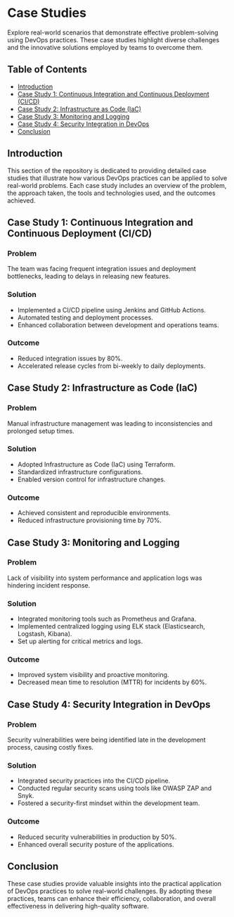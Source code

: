 # Case Studies
Explore real-world scenarios that demonstrate effective problem-solving using DevOps practices. These case studies highlight diverse challenges and the innovative solutions employed by teams to overcome them.

## Table of Contents
- [Introduction](#introduction)
- [Case Study 1: Continuous Integration and Continuous Deployment (CI/CD)](#case-study-1-continuous-integration-and-continuous-deployment-cicd)
- [Case Study 2: Infrastructure as Code (IaC)](#case-study-2-infrastructure-as-code-iac)
- [Case Study 3: Monitoring and Logging](#case-study-3-monitoring-and-logging)
- [Case Study 4: Security Integration in DevOps](#case-study-4-security-integration-in-devops)
- [Conclusion](#conclusion)

## Introduction
This section of the repository is dedicated to providing detailed case studies that illustrate how various DevOps practices can be applied to solve real-world problems. Each case study includes an overview of the problem, the approach taken, the tools and technologies used, and the outcomes achieved.

## Case Study 1: Continuous Integration and Continuous Deployment (CI/CD)
### Problem
The team was facing frequent integration issues and deployment bottlenecks, leading to delays in releasing new features.

### Solution
- Implemented a CI/CD pipeline using Jenkins and GitHub Actions.
- Automated testing and deployment processes.
- Enhanced collaboration between development and operations teams.

### Outcome
- Reduced integration issues by 80%.
- Accelerated release cycles from bi-weekly to daily deployments.

## Case Study 2: Infrastructure as Code (IaC)

### Problem
Manual infrastructure management was leading to inconsistencies and prolonged setup times.

### Solution
- Adopted Infrastructure as Code (IaC) using Terraform.
- Standardized infrastructure configurations.
- Enabled version control for infrastructure changes.

### Outcome
- Achieved consistent and reproducible environments.
- Reduced infrastructure provisioning time by 70%.

## Case Study 3: Monitoring and Logging

### Problem
Lack of visibility into system performance and application logs was hindering incident response.

### Solution
- Integrated monitoring tools such as Prometheus and Grafana.
- Implemented centralized logging using ELK stack (Elasticsearch, Logstash, Kibana).
- Set up alerting for critical metrics and logs.

### Outcome
- Improved system visibility and proactive monitoring.
- Decreased mean time to resolution (MTTR) for incidents by 60%.

## Case Study 4: Security Integration in DevOps

### Problem
Security vulnerabilities were being identified late in the development process, causing costly fixes.

### Solution
- Integrated security practices into the CI/CD pipeline.
- Conducted regular security scans using tools like OWASP ZAP and Snyk.
- Fostered a security-first mindset within the development team.

### Outcome
- Reduced security vulnerabilities in production by 50%.
- Enhanced overall security posture of the applications.

## Conclusion
These case studies provide valuable insights into the practical application of DevOps practices to solve real-world challenges. By adopting these practices, teams can enhance their efficiency, collaboration, and overall effectiveness in delivering high-quality software.
